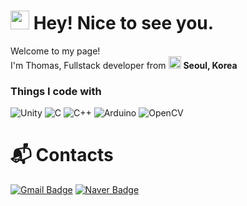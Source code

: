 <h1><img src="https://emojis.slackmojis.com/emojis/images/1531849430/4246/blob-sunglasses.gif?1531849430" width="30"/> Hey! Nice to see you.</h1>

<p>Welcome to my page! </br> I'm Thomas, Fullstack developer from <img src="https://user-images.githubusercontent.com/81475273/234158502-e4d2b59a-0aeb-4655-b4b5-8eae6d1083d8.png" width="20"/> <b>Seoul, Korea</b>
<h3>Things I code with</h3>
<p>
  <img alt="Unity" src="https://img.shields.io/badge/-Unity-F05032?style=for-the-badge&logo=Unity&logoColor=ffffff" />
  <img alt="C" src="https://img.shields.io/badge/C-A8B9CC.svg?style=for-the-badge&logo=C&logoColor=white" /> 
  <img alt="C++" src="https://img.shields.io/badge/-C++-00599C.svg?style=for-the-badge&logo=C%2B%2B" />
  <img alt="Arduino" src="https://img.shields.io/badge/Arduino-00979D.svg?style=for-the-badge&logo=Arduino&logoColor=white" />
  <img alt="OpenCV" src="https://img.shields.io/badge/OpenCV-5C3EE8.svg?style=for-the-badge&logo=OpenCV&logoColor=white" />
</p>

# :mailbox_with_mail: Contacts
[![Gmail Badge](https://img.shields.io/badge/Gmail-d14836?style=for-the-badge&logo=Gmail&logoColor=white&link=mailto:maruluv0527@gmail.com)](mailto:maruluv0527@gmail.com)
[![Naver Badge](https://img.shields.io/badge/Naver-03C75A?style=for-the-badge&logo=Naver&logoColor=white&link=mailto:jasongoo@naver.com)](mailto:jasongoo@naver.com)

